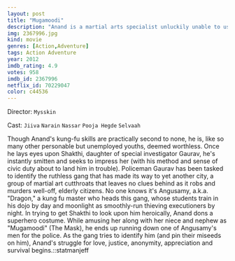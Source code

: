 ```yaml
---
layout: post
title: "Mugamoodi"
description: "Anand is a martial arts specialist unluckily unable to use those skills to make a living. Instead, he falls in love with Police Commissioner Gaurav's daughter Shakthi, and tries to impress her and her sister's kids with his martial art skills..."
img: 2367996.jpg
kind: movie
genres: [Action,Adventure]
tags: Action Adventure 
year: 2012
imdb_rating: 4.9
votes: 958
imdb_id: 2367996
netflix_id: 70229047
color: c44536
---
```

Director: `Mysskin`  

Cast: `Jiiva` `Narain` `Nassar` `Pooja Hegde` `Selvaah` 

Though Anand's kung-fu skills are practically second to none, he is, like so many other personable but unemployed youths, deemed worthless. Once he lays eyes upon Shakthi, daughter of special investigator Gaurav, he's instantly smitten and seeks to impress her (with his method and sense of civic duty about to land him in trouble). Policeman Gaurav has been tasked to identify the ruthless gang that has made its way to yet another city, a group of martial art cutthroats that leaves no clues behind as it robs and murders well-off, elderly citizens. No one knows it's Angusamy, a.k.a. "Dragon," a kung fu master who heads this gang, whose students train in his dojo by day and moonlight as smoothly-run thieving executioners by night. In trying to get Shakthi to look upon him heroically, Anand dons a superhero costume. While amusing her along with her niece and nephew as "Mugamoodi" (The Mask), he ends up running down one of Angusamy's men for the police. As the gang tries to identify him (and pin their miseeds on him), Anand's struggle for love, justice, anonymity, appreciation and survival begins.::statmanjeff